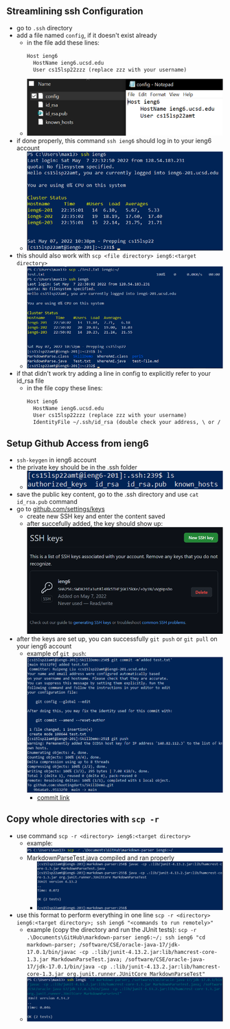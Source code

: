 ## Streamlining ssh Configuration
* go to `.ssh` directory
* add a file named `config`, if it doesn't exist already
  * in the file add these lines:
    ```
    Host ieng6
      HostName ieng6.ucsd.edu
      User cs15lsp22zzz (replace zzz with your username)
   * ![](/Image/Config.png)
* if done properly, this command `ssh ieng6` should log in to your ieng6 account
  * ![](/Image/SSHieng6.png)
* this should also work with `scp <file directory> ieng6:<target directory>`
  * ![](/Image/SCPieng6.png)
* if that didn't work try adding a line in config to explicitly refer to your id_rsa file
  * in the file copy these lines:
    ```
    Host ieng6
      HostName ieng6.ucsd.edu
      User cs15lsp22zzz (replace zzz with your username)
      IdentityFile ~/.ssh/id_rsa (double check your address, \ or /

## Setup Github Access from ieng6
 * `ssh-keygen` in ieng6 account
  * the private key should be in the .ssh folder
    * ![](/Image/PrivateKey.png)
  * save the public key content, go to the .ssh directory and use `cat id_rsa.pub` command
  * go to [github.com/settings/keys](github.com/settings/keys)
    * create new SSH key and enter the content saved
    * after succefully added, the key should show up:![](/Image/PublicKey.png)
* after the keys are set up, you can successfully `git push` or `git pull` on your ieng6 account  
  * example of `git push`: ![](/Image/GitCP.png)
    * [commit link](https://github.com/shootingdarts/SkillDemo/commit/95132f03d45ab0fbfdffd4ee9d61179c2f410acd)

## Copy whole directories with `scp -r`
* use command `scp -r <directory> ieng6:<target directory>`
  * example: ![](/Image/SCP-r.png)
  * MarkdownParseTest.java compiled and ran properly
    * ![](/Image/Test.png)
* use this format to perform everything in one line `scp -r <directory> ieng6:<target directory>; ssh ieng6 "<commands to run remotely>"`
  * example (copy the directory and run the JUnit tests): `scp -r .\Documents\GitHub\markdown-parser ieng6:~/; ssh ieng6 "cd markdown-parser; /software/CSE/oracle-java-17/jdk-17.0.1/bin/javac -cp .:lib/junit-4.13.2.jar:lib/hamcrest-core-1.3.jar MarkdownParseTest.java; /software/CSE/oracle-java-17/jdk-17.0.1/bin/java -cp .:lib/junit-4.13.2.jar:lib/hamcrest-core-1.3.jar org.junit.runner.JUnitCore MarkdownParseTest"`
  * ![](/Image/Combined.png)
